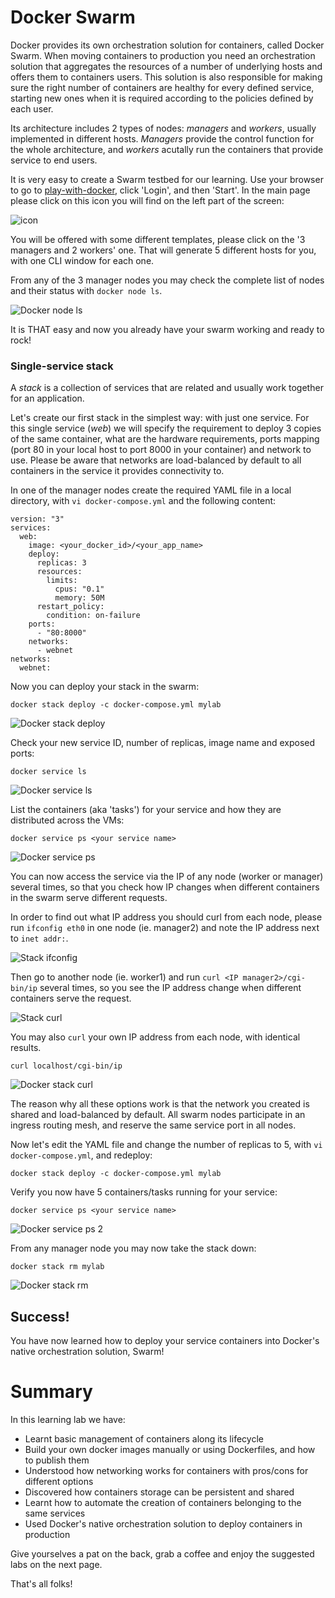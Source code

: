 # Docker Swarm

Docker provides its own orchestration solution for containers, called Docker Swarm. When moving containers to production you need an orchestration solution that aggregates the resources of a number of underlying hosts and offers them to containers users. This solution is also responsible for making sure the right number of containers are healthy for every defined service, starting new ones when it is required according to the policies defined by each user.

Its architecture includes 2 types of nodes: *managers* and *workers*, usually implemented in different hosts. *Managers* provide the control function for the whole architecture, and *workers* acutally run the containers that provide service to end users.

It is very easy to create a Swarm testbed for our learning. Use your browser to go to [play-with-docker](http://play-with-docker.com), click 'Login', and then 'Start'. In the main page please click on this icon you will find on the left part of the screen:

![icon](/posts/files/docker-201/assets/images/icon.png)

You will be offered with some different templates, please click on the '3 managers and 2 workers' one. That will generate 5 different hosts for you, with one CLI window for each one.

From any of the 3 manager nodes you may check the complete list of nodes and their status with `docker node ls`.

![Docker node ls](/posts/files/docker-201/assets/images/docker_node_ls.png)

It is THAT easy and now you already have your swarm working and ready to rock!

### Single-service stack

A *stack* is a collection of services that are related and usually work together for an application.

Let's create our first stack in the simplest way: with just one service. For this single service (*web*) we will specify the requirement to deploy 3 copies of the same container, what are the hardware requirements, ports mapping (port 80 in your local host to port 8000 in your container) and network to use. Please be aware that networks are load-balanced by default to all containers in the service it provides connectivity to.

In one of the manager nodes create the required YAML file in a local directory, with `vi docker-compose.yml` and the following content:

```
version: "3"
services:
  web:
    image: <your_docker_id>/<your_app_name>
    deploy:
      replicas: 3
      resources:
        limits:
          cpus: "0.1"
          memory: 50M
      restart_policy:
        condition: on-failure
    ports:
      - "80:8000"
    networks:
      - webnet
networks:
  webnet:
```

Now you can deploy your stack in the swarm:

```
docker stack deploy -c docker-compose.yml mylab
```

![Docker stack deploy](/posts/files/docker-201/assets/images/docker_stack_deploy.png)

Check your new service ID, number of replicas, image name and exposed ports:

```
docker service ls
```

![Docker service ls](/posts/files/docker-201/assets/images/docker_service_ls.png)

List the containers (aka 'tasks') for your service and how they are distributed across the VMs:

```
docker service ps <your service name>
```

![Docker service ps](/posts/files/docker-201/assets/images/docker_service_ps.png)

You can now access the service via the IP of any node (worker or manager) several times, so that you check how IP changes when different containers in the swarm serve different requests.

In order to find out what IP address you should curl from each node, please run `ifconfig eth0` in one node (ie. manager2) and note the IP address next to `inet addr:`.

![Stack ifconfig](/posts/files/docker-201/assets/images/stack_ifconfig.png)

Then go to another node (ie. worker1) and run `curl <IP manager2>/cgi-bin/ip` several times, so you see the IP address change when different containers serve the request.

![Stack curl](/posts/files/docker-201/assets/images/stack_curl.png)

You may also `curl` your own IP address from each node, with identical results.

```
curl localhost/cgi-bin/ip
```

![Docker stack curl](/posts/files/docker-201/assets/images/docker_stack_curl.png)

The reason why all these options work is that the network you created is shared and load-balanced by default. All swarm nodes participate in an ingress routing mesh, and reserve the same service port in all nodes.

Now let's edit the YAML file and change the number of replicas to 5, with `vi docker-compose.yml`, and redeploy:

```
docker stack deploy -c docker-compose.yml mylab
```

Verify you now have 5 containers/tasks running for your service:

```
docker service ps <your service name>
```

![Docker service ps 2](/posts/files/docker-201/assets/images/docker_service_ps2.png)

From any manager node you may now take the stack down:

```
docker stack rm mylab
```

![Docker stack rm](/posts/files/docker-201/assets/images/docker_stack_rm.png)

## Success!

You have now learned how to deploy your service containers into Docker's native orchestration solution, Swarm!


# Summary

In this learning lab we have:

* Learnt basic management of containers along its lifecycle
* Build your own docker images manually or using Dockerfiles, and how to publish them
* Understood how networking works for containers with pros/cons for different options
* Discovered how containers storage can be persistent and shared
* Learnt how to automate the creation of containers belonging to the same services
* Used Docker's native orchestration solution to deploy containers in production

Give yourselves a pat on the back, grab a coffee and enjoy the suggested labs on the next page.

That's all folks!
